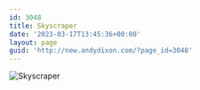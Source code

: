```yaml
---
id: 3048
title: Skyscraper
date: '2023-03-17T13:45:36+00:00'
layout: page
guid: 'http://new.andydixon.com/?page_id=3048'
---
```


![Skyscraper](https://i0.wp.com/assets.g8x2.ldn.idrivee2-23.com/posters/Skyscraper%2001.jpg?w=1200&ssl=1 "Skyscraper")